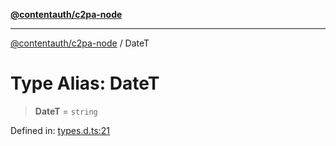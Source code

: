 [**@contentauth/c2pa-node**](../README.md)

***

[@contentauth/c2pa-node](../README.md) / DateT

# Type Alias: DateT

> **DateT** = `string`

Defined in: [types.d.ts:21](https://github.com/contentauth/c2pa-node-v2/blob/1df68df861d38a8c4eb7c634a613532727ec72d3/js-src/types.d.ts#L21)
